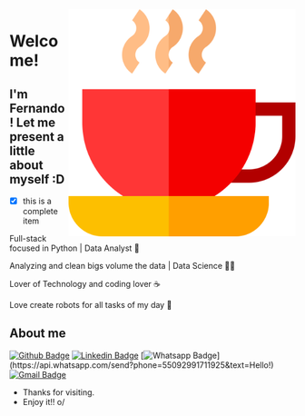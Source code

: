 <img align="right" width="400" height="400" src="https://github.com/fmarinhop/fmarinhop/blob/main/coffee.svg">
 
# Welcome!
## I'm Fernando! Let me present a little about myself :D

- [x] this is a complete item

Full-stack focused in Python | Data Analyst :robot:

Analyzing and clean bigs volume the data | Data Science :man_technologist:

Lover of Technology and coding lover :coffee:

Love create robots for all tasks of my day :rocket: 
 
 
## About me

[![Github Badge](https://img.shields.io/badge/-Github-000?style=flat-square&logo=Github&logoColor=white&link=https://github.com/fmarinhop)](https://github.com/fmarinhop)
[![Linkedin Badge](https://img.shields.io/badge/-LinkedIn-blue?style=flat-square&logo=Linkedin&logoColor=white&link=https://www.linkedin.com/in/fernandotimcsalpi/)](https://www.linkedin.com/in/fernandotimcsalpi/)
[![Whatsapp Badge](https://img.shields.io/badge/-Whatsapp-4CA143?style=flat-square&labelColor=4CA143&logo=whatsapp&logoColor=white&link=https://api.whatsapp.com/send?phone=55092991711925&text=Hello!)](https://api.whatsapp.com/send?phone=55092991711925&text=Hello!)
[![Gmail Badge](https://img.shields.io/badge/-Gmail-c14438?style=flat-square&logo=Gmail&logoColor=white&link=mailto:fernando.paiva@gmail.com)](mailto:fernando.paiva@gmail.com)
 
- Thanks for visiting. 
- Enjoy it!! o/
